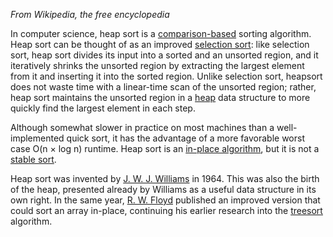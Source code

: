 *From Wikipedia, the free encyclopedia*

In computer science, heap sort is a [comparison-based](https://en.wikipedia.org/wiki/Comparison_sort) sorting algorithm. Heap sort can be thought of as an improved [selection sort](https://en.wikipedia.org/wiki/Selection_sort): like selection sort, heap sort divides its input into a sorted and an unsorted region, and it iteratively shrinks the unsorted region by extracting the largest element from it and inserting it into the sorted region. Unlike selection sort, heapsort does not waste time with a linear-time scan of the unsorted region; rather, heap sort maintains the unsorted region in a [heap](https://en.wikipedia.org/wiki/Heap_(data_structure)) data structure to more quickly find the largest element in each step.

Although somewhat slower in practice on most machines than a well-implemented quick sort, it has the advantage of a more favorable worst case O(n × log n) runtime. Heap sort is an [in-place algorithm](https://en.wikipedia.org/wiki/In-place_algorithm), but it is not a [stable sort](https://en.wikipedia.org/wiki/Stable_sort).

Heap sort was invented by [J. W. J. Williams](https://en.wikipedia.org/wiki/J._W._J._Williams) in 1964. This was also the birth of the heap, presented already by Williams as a useful data structure in its own right. In the same year, [R. W. Floyd](https://en.wikipedia.org/wiki/Robert_Floyd) published an improved version that could sort an array in-place, continuing his earlier research into the [treesort](https://en.wikipedia.org/wiki/Treesort) algorithm.